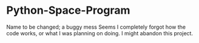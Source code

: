 # Python-Space-Program
Name to be changed; a buggy mess
Seems I completely forgot how the code works, or what I was planning on doing.
I might abandon this project.
